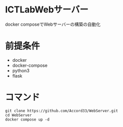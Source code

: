 # ICTLabWebサーバー
docker composeでWebサーバーの構築の自動化

# 前提条件
- docker
- docker-compose
- python3
- flask

# コマンド
```
git clone https://github.com/Accord33/WebServer.git
cd WebServer
docker compose up -d
```
